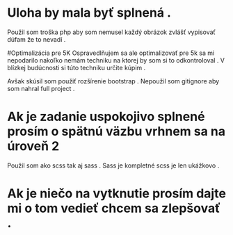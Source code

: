 # Uloha by mala byť splnená . 
Použil som troška php aby som nemusel každý obrázok zvlášť vypisovať dúfam že to nevadí . 

#Optimalizácia pre 5K
Ospravedlňujem sa ale optimalizovať pre 5k sa mi nepodarilo nakoľko nemám techniku na ktorej by som si to odkontroloval .
V blízkej budúcnosti si túto techniku určite kúpim . 

Avšak skúsil som použiť rozšírenie bootstrap . 
Nepoužil som gitignore aby som nahral full project . 

# Ak je zadanie uspokojivo splnené prosím o spätnú väzbu vrhnem sa na úroveň 2

Použil som ako scss tak aj sass . 
Sass je kompletné scss je len ukážkovo . 

# Ak je niečo na vytknutie prosím dajte mi o tom vedieť chcem sa zlepšovať .